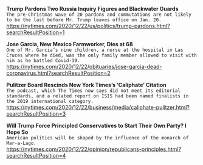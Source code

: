 **Trump Pardons Two Russia Inquiry Figures and Blackwater Guards**\
`The pre-Christmas wave of 20 pardons and commutations are not likely to be the last before Mr. Trump leaves office on Jan. 20.`\
https://nytimes.com/2020/12/22/us/politics/trump-pardons.html?searchResultPosition=1

**Jose Garcia, New Mexico Farmworker, Dies at 68**\
`One of Mr. Garcia’s nine children, a nurse at the hospital in Las Cruces where he died, was the only family member allowed to visit with him as he battled Covid-19.`\
https://nytimes.com/2020/12/22/obituaries/jose-garcia-dead-coronavirus.html?searchResultPosition=2

**Pulitzer Board Rescinds New York Times’s ‘Caliphate’ Citation**\
`The podcast, which The Times now says did not meet its editorial standards, and a related report on ISIS had been named finalists in the 2019 international category.`\
https://nytimes.com/2020/12/22/business/media/caliphate-pulitzer.html?searchResultPosition=3

**Will Trump Force Principled Conservatives to Start Their Own Party? I Hope So**\
`American politics will be shaped by the influence of the monarch of Mar-a-Lago.`\
https://nytimes.com/2020/12/22/opinion/republicans-principles.html?searchResultPosition=4

